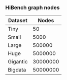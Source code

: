 ### HiBench graph nodes

| Dataset   | Nodes     |
|-----------|-----------|
| Tiny      | 50        |
| Small     | 5000      |
| Large     | 500000    |
| Huge      | 5000000   |
| Gigantic  | 30000000  |
| Bigdata   | 50000000  |
